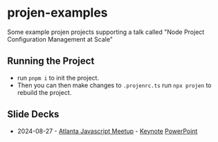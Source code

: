 # projen-examples

Some example projen projects supporting a talk called "Node Project Configuration Management at Scale"

## Running the Project

- run `pnpm i` to init the project.
- Then you can then make changes to `.projenrc.ts` run `npx projen` to rebuild the project.

## Slide Decks

- 2024-08-27 - [Atlanta Javascript Meetup](https://www.meetup.com/atlantajavascript/events/301988391/)  - [Keynote](https://github.com/sumoinc/projen-examples/raw/main/presentations/2024-08-27-projen.key.zip) [PowerPoint](https://github.com/sumoinc/projen-examples/raw/main/presentations/2024-08-27-projen.pptx.zip)



